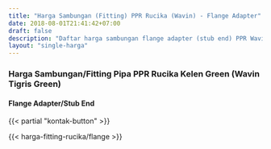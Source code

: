 ```yaml
---
title: "Harga Sambungan (Fitting) PPR Rucika (Wavin) - Flange Adapter"
date: 2018-08-01T21:41:42+07:00
draft: false
description: "Daftar harga sambungan flange adapter (stub end) PPR Wavin Tigris/Rucika Kelen paling update. Siap kirim ke seluruh daerah di Indonesia."
layout: "single-harga"
---
```


### Harga Sambungan/Fitting Pipa PPR Rucika Kelen Green (Wavin Tigris Green)

#### Flange Adapter/Stub End

{{< partial "kontak-button" >}}

{{< harga-fitting-rucika/flange >}}